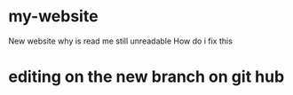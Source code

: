 # my-website
New website
why is read me still unreadable
How do i fix this
# editing on the new branch on git hub
